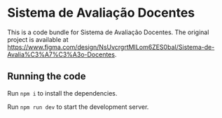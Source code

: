 
  # Sistema de Avaliação Docentes

  This is a code bundle for Sistema de Avaliação Docentes. The original project is available at https://www.figma.com/design/NsUvcrgrtMILom6ZES0baI/Sistema-de-Avalia%C3%A7%C3%A3o-Docentes.

  ## Running the code

  Run `npm i` to install the dependencies.

  Run `npm run dev` to start the development server.
  